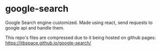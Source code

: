 # google-search

Google Search engine customized. 
Made using react, send requests to google api and handle them. 

This repo's files are compressed due to it being hosted on github pages: https://jtbspace.github.io/google-search/
